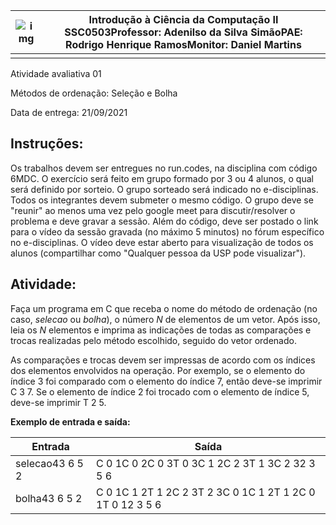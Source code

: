 | ![img](https://lh4.googleusercontent.com/FO16HaC7MvKcBxyIanUjmWwqpq1MSlYVlPd_ZiyttpujsxtegFDWwzPIDE2TeB89MwUtjwRK9EExR259bVHeHngYv2iOsQJXBYVbvaRtumUVEb5lVakko8LK9JfkLzrsn_eqQiIU) | **Introdução à Ciência da Computação II SSC0503**Professor: Adenilso da Silva SimãoPAE: Rodrigo Henrique RamosMonitor: Daniel Martins |
| ------------------------------------------------------------ | ------------------------------------------------------------ |
|                                                              |                                                              |



Atividade avaliativa 01

Métodos de ordenação: Seleção e Bolha

Data de entrega: 21/09/2021

## Instruções:

Os trabalhos devem ser entregues no run.codes, na disciplina com código 6MDC. O exercício será feito em grupo formado por 3 ou 4 alunos, o qual será definido por sorteio. O grupo sorteado será indicado no e-disciplinas. Todos os integrantes devem submeter o mesmo código. O grupo deve se "reunir" ao menos uma vez pelo google meet para discutir/resolver o problema e deve gravar a sessão. Além do código, deve ser postado o link para o vídeo da sessão gravada (no máximo 5 minutos) no fórum específico no e-disciplinas. O vídeo deve estar aberto para visualização de todos os alunos (compartilhar como "Qualquer pessoa da USP pode visualizar").

## Atividade:

Faça um programa em C que receba o nome do método de ordenação (no caso, *selecao* ou *bolha*), o número *N* de elementos de um vetor. Após isso, leia os *N* elementos e imprima as indicações de todas as comparações e trocas realizadas pelo método escolhido, seguido do vetor ordenado.

As comparações e trocas devem ser impressas de acordo com os índices dos elementos envolvidos na operação. Por exemplo, se o elemento do índice 3 foi comparado com o elemento do índice 7, então deve-se imprimir C 3 7. Se o elemento de índice 2 foi trocado com o elemento de índice 5, deve-se imprimir T 2 5.

**Exemplo de entrada e saída:**



| **Entrada**     | **Saída**                                                 |
| --------------- | --------------------------------------------------------- |
| selecao43 6 5 2 | C 0 1C 0 2C 0 3T 0 3C 1 2C 2 3T 1 3C 2 32 3 5 6           |
| bolha43 6 5 2   | C 0 1C 1 2T 1 2C 2 3T 2 3C 0 1C 1 2T 1 2C 0 1T 0 12 3 5 6 |

